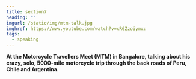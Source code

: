 ```yaml
---
title: section7
heading: ""
imgurl: /static/img/mtm-talk.jpg
imghref: https://www.youtube.com/watch?v=xR6Zzoiymxc
tags:
  - speaking
---
```

**At the Motorcycle Travellers Meet (MTM) in Bangalore, talking about his crazy, solo, 5000-mile motorcycle trip through the back roads of Peru, Chile and Argentina.**

